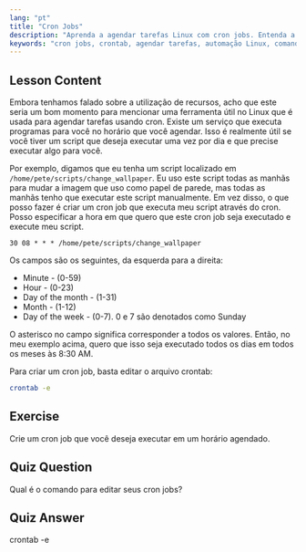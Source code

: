 ```yaml
---
lang: "pt"
title: "Cron Jobs"
description: "Aprenda a agendar tarefas Linux com cron jobs. Entenda a sintaxe do crontab e automatize scripts para operações diárias. Comece com este guia para iniciantes!"
keywords: "cron jobs, crontab, agendar tarefas, automação Linux, comandos Linux, Linux para iniciantes, tutorial Linux, crontab -e"
---
```


## Lesson Content

Embora tenhamos falado sobre a utilização de recursos, acho que este seria um bom momento para mencionar uma ferramenta útil no Linux que é usada para agendar tarefas usando cron. Existe um serviço que executa programas para você no horário que você agendar. Isso é realmente útil se você tiver um script que deseja executar uma vez por dia e que precise executar algo para você.

Por exemplo, digamos que eu tenha um script localizado em `/home/pete/scripts/change_wallpaper`. Eu uso este script todas as manhãs para mudar a imagem que uso como papel de parede, mas todas as manhãs tenho que executar este script manualmente. Em vez disso, o que posso fazer é criar um cron job que executa meu script através do cron. Posso especificar a hora em que quero que este cron job seja executado e execute meu script.

```plaintext
30 08 * * * /home/pete/scripts/change_wallpaper
```

Os campos são os seguintes, da esquerda para a direita:

- Minute - (0-59)
- Hour - (0-23)
- Day of the month - (1-31)
- Month - (1-12)
- Day of the week - (0-7). 0 e 7 são denotados como Sunday

O asterisco no campo significa corresponder a todos os valores. Então, no meu exemplo acima, quero que isso seja executado todos os dias em todos os meses às 8:30 AM.

Para criar um cron job, basta editar o arquivo crontab:

```bash
crontab -e
```

## Exercise

Crie um cron job que você deseja executar em um horário agendado.

## Quiz Question

Qual é o comando para editar seus cron jobs?

## Quiz Answer

crontab -e
